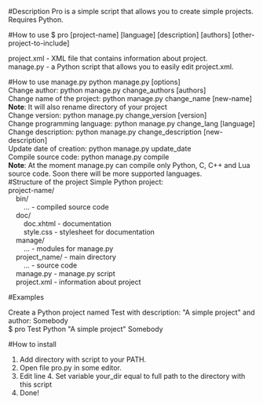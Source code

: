 #Description
Pro is a simple script that allows
you to create simple projects.<br>
Requires Python. 

#How to use
$ pro [project-name] [language] [description] [authors] [other-project-to-include]

project.xml - XML file that
contains information about project.<br>
manage.py - a Python script that
allows you to easily edit
project.xml.

#How to use manage.py
python manage.py [options]
<br>
Change author: python manage.py change_authors [authors]<br>
Change name of the project: python manage.py change_name [new-name]<br>
__Note__: It will also rename directory of your project<br>
Change version: python manage.py change_version [version]<br>
Change programming language: python manage.py change_lang [language]<br>
Change description: python manage.py change_description [new-description]<br>
Update date of creation: python manage.py update_date<br>
Compile source code: python manage.py compile<br>
__Note__: At the moment manage.py can compile only Python, C, C++ and Lua source code. Soon there will be more supported languages.<br>
#Structure of the project
Simple Python project: <br>
project-name/<br>
&nbsp;&nbsp;&nbsp;&nbsp;bin/<br>
&nbsp;&nbsp;&nbsp;&nbsp;&nbsp;&nbsp;&nbsp;&nbsp;... -  compiled source code<br>
&nbsp;&nbsp;&nbsp;&nbsp;doc/<br>
&nbsp;&nbsp;&nbsp;&nbsp;&nbsp;&nbsp;&nbsp;&nbsp;doc.xhtml  -  documentation<br>
&nbsp;&nbsp;&nbsp;&nbsp;&nbsp;&nbsp;&nbsp;&nbsp;style.css  - stylesheet for documentation<br>
&nbsp;&nbsp;&nbsp;&nbsp;manage/<br>
&nbsp;&nbsp;&nbsp;&nbsp;&nbsp;&nbsp;&nbsp;&nbsp;...  -  modules for manage.py<br>
&nbsp;&nbsp;&nbsp;&nbsp;project_name/  -  main directory<br>
&nbsp;&nbsp;&nbsp;&nbsp;&nbsp;&nbsp;&nbsp;&nbsp;...  -  source code<br>
&nbsp;&nbsp;&nbsp;&nbsp;manage.py  -  manage.py script<br>
&nbsp;&nbsp;&nbsp;&nbsp;project.xml  -  information about project<br>

#Examples

Create a Python project named Test with description: "A simple project" and author: Somebody<br>
$ pro Test Python "A simple project" Somebody

#How to install

1. Add directory with script to your PATH.<br>
2. Open file pro.py in some editor.<br>
3. Edit line 4. Set variable your_dir equal to full path to the directory with this script<br>
4. Done!<br>
